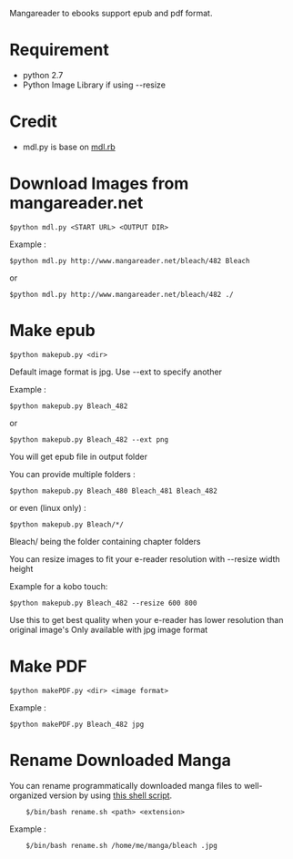 Mangareader to ebooks support epub and pdf format.

Requirement
===========

* python 2.7
* Python Image Library if using --resize

Credit
======

* mdl.py is base on [mdl.rb](https://github.com/lukaszkorecki/mdl)

Download Images from mangareader.net
====================================

	$python mdl.py <START URL> <OUTPUT DIR> 

Example :

	$python mdl.py http://www.mangareader.net/bleach/482 Bleach

or

	$python mdl.py http://www.mangareader.net/bleach/482 ./

Make epub
=========

	$python makepub.py <dir>

Default image format is jpg. Use --ext to specify another

Example :

	$python makepub.py Bleach_482

or

    $python makepub.py Bleach_482 --ext png

You will get epub file in output folder


You can provide multiple folders :

    $python makepub.py Bleach_480 Bleach_481 Bleach_482

or even (linux only) :

    $python makepub.py Bleach/*/

Bleach/ being the folder containing chapter folders


You can resize images to fit your e-reader resolution with --resize width height

Example for a kobo touch:

    $python makepub.py Bleach_482 --resize 600 800

Use this to get best quality when your e-reader has lower resolution than original image's
Only available with jpg image format


Make PDF
========

	$python makePDF.py <dir> <image format>
	
Example :

	$python makePDF.py Bleach_482 jpg
	

Rename Downloaded Manga
=======================

You can rename programmatically downloaded manga files to well-organized version by using [this shell script](https://gist.github.com/Arkar-Aung/cb9ae27ad53e1e3fd115).

        $/bin/bash rename.sh <path> <extension>
        
Example : 
      
        $/bin/bash rename.sh /home/me/manga/bleach .jpg
